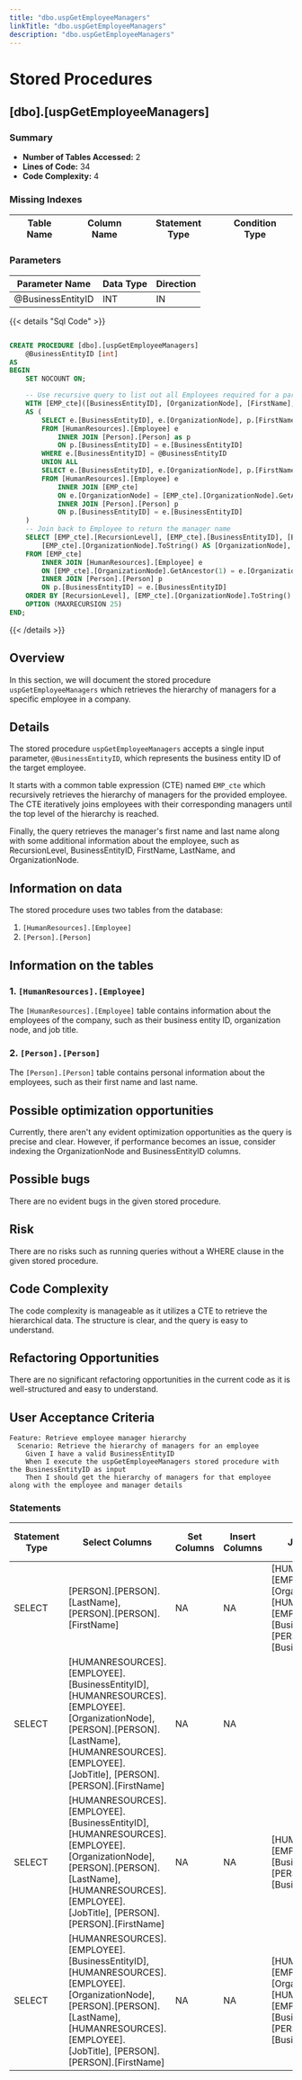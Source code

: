 ```yaml
---
title: "dbo.uspGetEmployeeManagers"
linkTitle: "dbo.uspGetEmployeeManagers"
description: "dbo.uspGetEmployeeManagers"
---
```


# Stored Procedures

## [dbo].[uspGetEmployeeManagers]
### Summary


- **Number of Tables Accessed:** 2
- **Lines of Code:** 34
- **Code Complexity:** 4
### Missing Indexes

| Table Name | Column Name | Statement Type | Condition Type |
|---|---|---|---|


### Parameters

| Parameter Name | Data Type | Direction |
|---|---|---|
| @BusinessEntityID | INT | IN |

{{< details "Sql Code" >}}
```sql

CREATE PROCEDURE [dbo].[uspGetEmployeeManagers]
    @BusinessEntityID [int]
AS
BEGIN
    SET NOCOUNT ON;

    -- Use recursive query to list out all Employees required for a particular Manager
    WITH [EMP_cte]([BusinessEntityID], [OrganizationNode], [FirstName], [LastName], [JobTitle], [RecursionLevel]) -- CTE name and columns
    AS (
        SELECT e.[BusinessEntityID], e.[OrganizationNode], p.[FirstName], p.[LastName], e.[JobTitle], 0 -- Get the initial Employee
        FROM [HumanResources].[Employee] e 
			INNER JOIN [Person].[Person] as p
			ON p.[BusinessEntityID] = e.[BusinessEntityID]
        WHERE e.[BusinessEntityID] = @BusinessEntityID
        UNION ALL
        SELECT e.[BusinessEntityID], e.[OrganizationNode], p.[FirstName], p.[LastName], e.[JobTitle], [RecursionLevel] + 1 -- Join recursive member to anchor
        FROM [HumanResources].[Employee] e 
            INNER JOIN [EMP_cte]
            ON e.[OrganizationNode] = [EMP_cte].[OrganizationNode].GetAncestor(1)
            INNER JOIN [Person].[Person] p 
            ON p.[BusinessEntityID] = e.[BusinessEntityID]
    )
    -- Join back to Employee to return the manager name 
    SELECT [EMP_cte].[RecursionLevel], [EMP_cte].[BusinessEntityID], [EMP_cte].[FirstName], [EMP_cte].[LastName], 
        [EMP_cte].[OrganizationNode].ToString() AS [OrganizationNode], p.[FirstName] AS 'ManagerFirstName', p.[LastName] AS 'ManagerLastName'  -- Outer select from the CTE
    FROM [EMP_cte] 
        INNER JOIN [HumanResources].[Employee] e 
        ON [EMP_cte].[OrganizationNode].GetAncestor(1) = e.[OrganizationNode]
        INNER JOIN [Person].[Person] p 
        ON p.[BusinessEntityID] = e.[BusinessEntityID]
    ORDER BY [RecursionLevel], [EMP_cte].[OrganizationNode].ToString()
    OPTION (MAXRECURSION 25) 
END;

```
{{< /details >}}
## Overview
In this section, we will document the stored procedure `uspGetEmployeeManagers` which retrieves the hierarchy of managers for a specific employee in a company.

## Details
The stored procedure `uspGetEmployeeManagers` accepts a single input parameter, `@BusinessEntityID`, which represents the business entity ID of the target employee.

It starts with a common table expression (CTE) named `EMP_cte` which recursively retrieves the hierarchy of managers for the provided employee. The CTE iteratively joins employees with their corresponding managers until the top level of the hierarchy is reached.

Finally, the query retrieves the manager's first name and last name along with some additional information about the employee, such as RecursionLevel, BusinessEntityID, FirstName, LastName, and OrganizationNode.

## Information on data
The stored procedure uses two tables from the database:

1. `[HumanResources].[Employee]`
2. `[Person].[Person]`

## Information on the tables
### 1. `[HumanResources].[Employee]`
The `[HumanResources].[Employee]` table contains information about the employees of the company, such as their business entity ID, organization node, and job title.

### 2. `[Person].[Person]`
The `[Person].[Person]` table contains personal information about the employees, such as their first name and last name.

## Possible optimization opportunities
Currently, there aren't any evident optimization opportunities as the query is precise and clear. However, if performance becomes an issue, consider indexing the OrganizationNode and BusinessEntityID columns.

## Possible bugs
There are no evident bugs in the given stored procedure.

## Risk
There are no risks such as running queries without a WHERE clause in the given stored procedure.

## Code Complexity
The code complexity is manageable as it utilizes a CTE to retrieve the hierarchical data. The structure is clear, and the query is easy to understand.

## Refactoring Opportunities
There are no significant refactoring opportunities in the current code as it is well-structured and easy to understand.

## User Acceptance Criteria
```
Feature: Retrieve employee manager hierarchy
  Scenario: Retrieve the hierarchy of managers for an employee
    Given I have a valid BusinessEntityID
    When I execute the uspGetEmployeeManagers stored procedure with the BusinessEntityID as input
    Then I should get the hierarchy of managers for that employee along with the employee and manager details
```
### Statements

| Statement Type | Select Columns | Set Columns | Insert Columns | Joins Columns | Where Columns | Order By Columns | Group By Columns | Having Columns | Table Name |
|---|---|---|---|---|---|---|---|---|---|
| SELECT | [PERSON].[PERSON].[LastName], [PERSON].[PERSON].[FirstName] | NA | NA | [HUMANRESOURCES].[EMPLOYEE].[OrganizationNode], [HUMANRESOURCES].[EMPLOYEE].[BusinessEntityID], [PERSON].[PERSON].[BusinessEntityID] |  |  |  |  | [HumanResources].[Employee], [Person].[Person] |
| SELECT | [HUMANRESOURCES].[EMPLOYEE].[BusinessEntityID], [HUMANRESOURCES].[EMPLOYEE].[OrganizationNode], [PERSON].[PERSON].[LastName], [HUMANRESOURCES].[EMPLOYEE].[JobTitle], [PERSON].[PERSON].[FirstName] | NA | NA |  |  |  |  |  |  |
| SELECT | [HUMANRESOURCES].[EMPLOYEE].[BusinessEntityID], [HUMANRESOURCES].[EMPLOYEE].[OrganizationNode], [PERSON].[PERSON].[LastName], [HUMANRESOURCES].[EMPLOYEE].[JobTitle], [PERSON].[PERSON].[FirstName] | NA | NA | [HUMANRESOURCES].[EMPLOYEE].[BusinessEntityID], [PERSON].[PERSON].[BusinessEntityID] | [HUMANRESOURCES].[EMPLOYEE].[BusinessEntityID] |  |  |  | [HumanResources].[Employee], [Person].[Person] |
| SELECT | [HUMANRESOURCES].[EMPLOYEE].[BusinessEntityID], [HUMANRESOURCES].[EMPLOYEE].[OrganizationNode], [PERSON].[PERSON].[LastName], [HUMANRESOURCES].[EMPLOYEE].[JobTitle], [PERSON].[PERSON].[FirstName] | NA | NA | [HUMANRESOURCES].[EMPLOYEE].[OrganizationNode], [HUMANRESOURCES].[EMPLOYEE].[BusinessEntityID], [PERSON].[PERSON].[BusinessEntityID] |  |  |  |  | [HumanResources].[Employee], [Person].[Person] |


